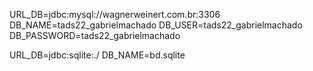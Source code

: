 
URL_DB=jdbc:mysql://wagnerweinert.com.br:3306
DB_NAME=tads22_gabrielmachado
DB_USER=tads22_gabrielmachado
DB_PASSWORD=tads22_gabrielmachado

URL_DB=jdbc:sqlite:./ DB_NAME=bd.sqlite

